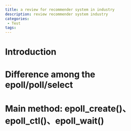 ```yaml
---
title: a review for recommender system in industry
description: review recommender system industry
categories:
 - Test
tags:
---
```


# Introduction

# Difference among the epoll/poll/select

# Main method: epoll_create()、epoll_ctl()、epoll_wait()

